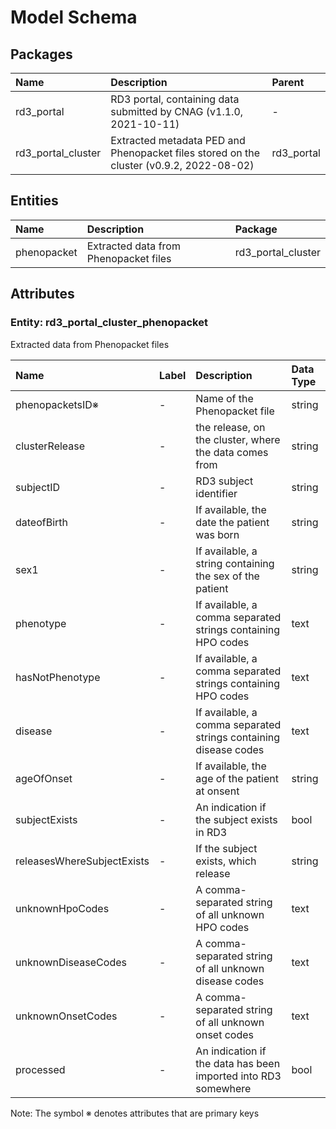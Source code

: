 # Model Schema

## Packages

| Name | Description | Parent |
|:---- |:-----------|:------|
| rd3_portal | RD3 portal, containing data submitted by CNAG (v1.1.0, 2021-10-11) | - |
| rd3_portal_cluster | Extracted metadata PED and Phenopacket files stored on the cluster (v0.9.2, 2022-08-02) | rd3_portal |

## Entities

| Name | Description | Package |
|:---- |:-----------|:-------|
| phenopacket | Extracted data from Phenopacket files | rd3_portal_cluster |

## Attributes

### Entity: rd3_portal_cluster_phenopacket

Extracted data from Phenopacket files

| Name | Label | Description | Data Type |
|:---- |:-----|:-----------|:---------|
| phenopacketsID&#8251; | - | Name of the Phenopacket file | string |
| clusterRelease | - | the release, on the cluster, where the data comes from | string |
| subjectID | - | RD3 subject identifier | string |
| dateofBirth | - | If available, the date the patient was born | string |
| sex1 | - | If available, a string containing the sex of the patient | string |
| phenotype | - | If available, a comma separated strings containing HPO codes | text |
| hasNotPhenotype | - | If available, a comma separated strings containing HPO codes | text |
| disease | - | If available, a comma separated strings containing disease codes | text |
| ageOfOnset | - | If available, the age of the patient at onsent | string |
| subjectExists | - | An indication if the subject exists in RD3 | bool |
| releasesWhereSubjectExists | - | If the subject exists, which release | string |
| unknownHpoCodes | - | A comma-separated string of all unknown HPO codes | text |
| unknownDiseaseCodes | - | A comma-separated string of all unknown disease codes | text |
| unknownOnsetCodes | - | A comma-separated string of all unknown onset codes | text |
| processed | - | An indication if the data has been imported into RD3 somewhere | bool |

Note: The symbol &#8251; denotes attributes that are primary keys

